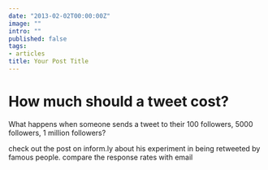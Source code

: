 ```yaml
---
date: "2013-02-02T00:00:00Z"
image: ""
intro: ""
published: false
tags:
- articles
title: Your Post Title
---
```


# How much should a tweet cost?

What happens when someone sends a tweet to their 100 followers, 5000 followers, 1 million followers? 

check out the post on inform.ly about his experiment in being retweeted by famous people.
compare the response rates with email


